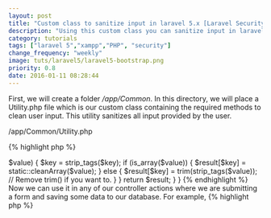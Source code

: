 ```yaml
---
layout: post
title: "Custom class to sanitize input in laravel 5.x [Laravel Security]"
description: "Using this custom class you can sanitize input in laravel 5.2 to prevent anyone from storing bad data in database."
category: tutorials
tags: ["laravel 5","xampp","PHP", "security"]
change_frequency: "weekly"
image: tuts/laravel5/laravel5-bootstrap.png
priority: 0.8
date: 2016-01-11 08:28:44
---
```


First, we will create a folder */app/Common*. In this directory, we will place a Utility.php file which is our custom class containing the required methods to clean user input. This utility sanitizes all input provided by the user.

/app/Common/Utility.php      


{% highlight php %}
<?php
namespace App\Common;

use Illuminate\Support\Facades\Input;

class Utility {

  public static function stripXSS()
  {
    $sanitized = static::cleanArray(Input::get());
    Input::merge($sanitized);
  }

  public static function cleanArray($array)
  {
    $result = array();
    foreach ($array as $key => $value) {
        $key = strip_tags($key);
        if (is_array($value)) {
            $result[$key] = static::cleanArray($value);
        } else {
            $result[$key] = trim(strip_tags($value)); // Remove trim() if you want to.
        }
    }
    return $result;
  }
}
{% endhighlight %}


Now we can use it in any of our controller actions where we are submitting a form and saving some data to our database. For example, 

{% highlight php %}
<?php

use App\Common\Utility;
use Illuminate\Http\Request;
use App\Http\Controllers\Controller;

class SomeController extends Controller {
	// some code...
	protected function saveForm(Request $request) {
		
		Utility::stripXSS(); //This will clean input
		//rest of your validation code goes below...
	}
}
{% endhighlight %}

Credits: This utility is based on work of [usman.it](http://usman.it/xss-filter-laravel/). I just made it compatible with 5.2.

{% include JB/setup %}
